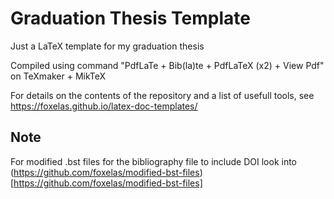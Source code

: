 # Graduation Thesis Template
Just a LaTeX template for my graduation thesis


Compiled using command "PdfLaTe + Bib(la)te + PdfLaTeX (x2) + View Pdf" on TeXmaker + MikTeX

For details on the contents of the repository and a list of usefull tools, see https://foxelas.github.io/latex-doc-templates/

## Note 
For modified .bst files for the bibliography file to include DOI look into 
(https://github.com/foxelas/modified-bst-files)[https://github.com/foxelas/modified-bst-files]
